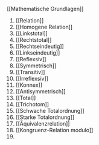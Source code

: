 [[Mathematische Grundlagen]]

1. [[Relation]]
2. [[Homogene Relation]]
3. [[Linkstotal]]
4. [[Rechtstotal]]
5. [[Rechtseindeutig]]
6. [[Linkseindeutig]]
7. [[Reflexsiv]]
8. [[Symmetrisch]]
9. [[Transitiv]]
10. [[Irreflexsiv]]
11. [[Konnex]]
12. [[Antisymmetrisch]]
13. [[Total]]
14. [[Trichotom]]
15. [[Schwache Totalordnung]]
16. [[Starke Totalordnung]]
17. [[Äquivalenzrelation]]
18. [[Kongruenz-Relation modulo]]
19. 